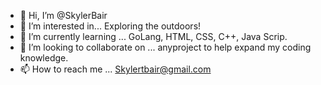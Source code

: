 - 👋 Hi, I’m @SkylerBair
- 👀 I’m interested in... Exploring the outdoors! 
- 🌱 I’m currently learning ... GoLang, HTML, CSS, C++, Java Scrip.
- 💞️ I’m looking to collaborate on ... anyproject to help expand my coding knowledge. 
- 📫 How to reach me ... Skylertbair@gmail.com

<!---
SkylerBair/SkylerBair is a ✨ special ✨ repository because its `README.md` (this file) appears on your GitHub profile.
You can click the Preview link to take a look at your changes.
--->
